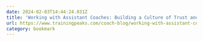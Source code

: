 ```yaml
---
date: 2024-02-03T14:44:24.031Z
title: 'Working with Assistant Coaches: Building a Culture of Trust and Success'
url: https://www.trainingpeaks.com/coach-blog/working-with-assistant-coaches-building-a-culture-of-trust-and-success/
category: bookmark
---
```

